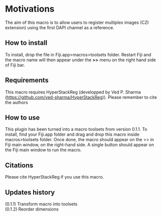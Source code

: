 # Motivations

The aim of this macro is to allow users to register multiplex images (CZI extension) using the first DAPI channel as a reference.

## How to install


To install, drop the file in Fiji.app>macros>toolsets folder. Restart Fiji and the macro name will then appear under the **>>** menu on the right hand side of Fiji bar.


## Requirements

This macro requires HyperStackReg (developped by Ved P. Sharma (https://github.com/ved-sharma/HyperStackReg)). Please remember to cite the authors

## How to use

This plugin has been turned into a macro toolsets from version 0.1.1. To install, find your Fiji.app folder and drag and drop this macro inside macros>toolsets folder. Once done, the macro should appear on the >> in Fiji main window, on the right-hand side. A single button should appear on the Fiji main window to run the macro.


## Citations

Please cite HyperStackReg if you use this macro.

## Updates history
(0.1.1) Transform macro into toolsets
<br>(0.1.2) Reorder dimensions

